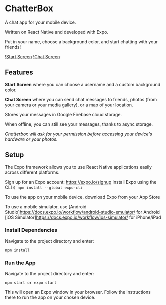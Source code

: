 # ChatterBox 

A chat app for your mobile device. 

Written on React Native and developed with Expo.

Put in your name, choose a background color, and start chatting with your friends!

[!Start Screen](/img/StartScreen.png) [!Chat Screen](/img/ChatScreen.png) 

## Features

**Start Screen** where you can choose a username and a custom background color.

**Chat Screen** where you can send chat messages to friends, photos (from your camera or your media gallery), or a map of your location.

Stores your messages in Google Firebase cloud storage.

When offline, you can still see your messages, thanks to async storage.

_Chatterbox will ask for your permission before accessing your device's hardware or your photos._

## Setup

The Expo framework allows you to use React Native applications easily across different platforms.

Sign up for an Expo account: https://expo.io/signup
Install Expo using the CLI ```$ npm install --global expo-cli```

To use the app on your mobile device, download Expo from your App Store

To use a mobile simulator, use 
[Android Studio]https://docs.expo.io/workflow/android-studio-emulator/ for Android
[iOS Simulator]https://docs.expo.io/workflow/ios-simulator/ for iPhone/iPad

### Install Dependencies

Navigate to the project directory and enter:

```npm install```

### Run the App

Navigate to the project directory and enter:

```npm start or expo start```

This will open an Expo window in your browser. Follow the instructions there to run the app on your chosen device.

